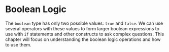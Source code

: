 # Boolean Logic

The `boolean` type has only two possible values: `true` and `false`. We can use
several operators with these values to form larger boolean expressions to use
with `if` statements and other constructs to ask complex questions. This chapter
will focus on understanding the boolean logic operations and how to use them.
